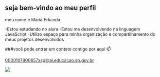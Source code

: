 ## seja bem-vindo ao meu perfil
meu nome e Maria Eduarda

-Estou estudando no alura
-Estou me desenvolvendo na linguagem JavaScript
-Utilizo espaço para minha organização e compartilhamento do meus projetos desenvolvidos

###você pode entrar em contato comigo por aqui 📫

0000107800657xsp@al.educacao.sp.gov.br



![](https://media1.tenor.com/m/sGdKXJo0FgEAAAAC/fun.gif)
